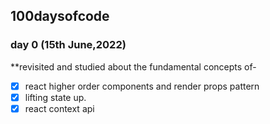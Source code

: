 ## 100daysofcode

### day 0 (15th June,2022)

**revisited and studied about the fundamental concepts of-
- [x] react higher order components and render props pattern
- [x] lifting state up.
- [x] react context api

